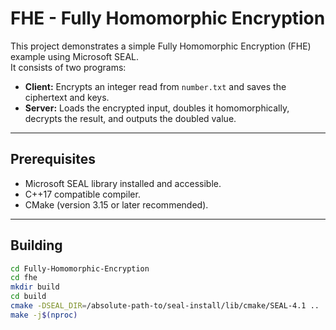 # FHE - Fully Homomorphic Encryption 

This project demonstrates a simple Fully Homomorphic Encryption (FHE) example using Microsoft SEAL.  
It consists of two programs:

- **Client:** Encrypts an integer read from `number.txt` and saves the ciphertext and keys.
- **Server:** Loads the encrypted input, doubles it homomorphically, decrypts the result, and outputs the doubled value.

---

## Prerequisites

- Microsoft SEAL library installed and accessible.
- C++17 compatible compiler.
- CMake (version 3.15 or later recommended).

---

## Building

```bash
cd Fully-Homomorphic-Encryption
cd fhe
mkdir build
cd build
cmake -DSEAL_DIR=/absolute-path-to/seal-install/lib/cmake/SEAL-4.1 ..
make -j$(nproc)
```

